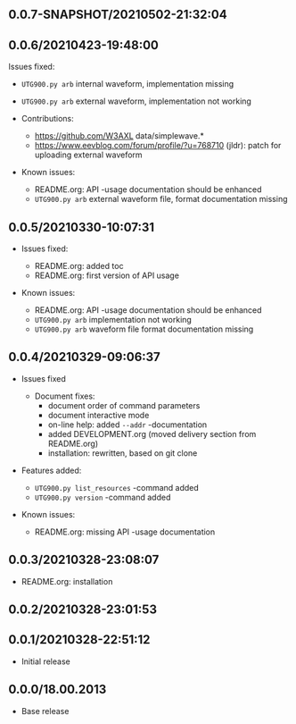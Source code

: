 
## 0.0.7-SNAPSHOT/20210502-21:32:04
## 0.0.6/20210423-19:48:00

Issues fixed:

  - `UTG900.py arb` internal waveform, implementation missing
  - `UTG900.py arb` external waveform, implementation not working

- Contributions:
    - https://github.com/W3AXL data/simplewave.*
    - https://www.eevblog.com/forum/profile/?u=768710 (jldr): patch
      for uploading external waveform

- Known issues:
   - README.org: API -usage documentation should be enhanced
  - `UTG900.py arb` external waveform file, format documentation missing

## 0.0.5/20210330-10:07:31

- Issues fixed:
  - README.org: added toc
  - README.org: first version of API usage

- Known issues:
  - README.org: API -usage documentation should be enhanced
  - `UTG900.py arb` implementation not working
  - `UTG900.py arb` waveform file format documentation missing

## 0.0.4/20210329-09:06:37

- Issues fixed
  - Document fixes: 
    - document order of command parameters
    - document interactive mode
    - on-line help: added `--addr` -documentation
    - added DEVELOPMENT.org (moved delivery section from README.org)
    - installation: rewritten, based on git clone

- Features added:
  - `UTG900.py list_resources` -command added
  - `UTG900.py version`  -command added

- Known issues:
  - README.org: missing API -usage documentation

  

## 0.0.3/20210328-23:08:07

- README.org: installation

## 0.0.2/20210328-23:01:53



## 0.0.1/20210328-22:51:12

* Initial release

## 0.0.0/18.00.2013

* Base release

